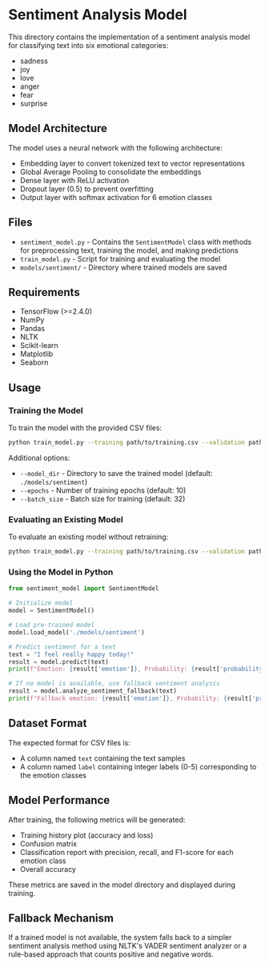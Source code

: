 # Sentiment Analysis Model

This directory contains the implementation of a sentiment analysis model for classifying text into six emotional categories:
- sadness
- joy
- love
- anger
- fear
- surprise

## Model Architecture

The model uses a neural network with the following architecture:
- Embedding layer to convert tokenized text to vector representations
- Global Average Pooling to consolidate the embeddings
- Dense layer with ReLU activation
- Dropout layer (0.5) to prevent overfitting
- Output layer with softmax activation for 6 emotion classes

## Files

- `sentiment_model.py` - Contains the `SentimentModel` class with methods for preprocessing text, training the model, and making predictions
- `train_model.py` - Script for training and evaluating the model
- `models/sentiment/` - Directory where trained models are saved

## Requirements

- TensorFlow (>=2.4.0)
- NumPy
- Pandas
- NLTK
- Scikit-learn
- Matplotlib
- Seaborn

## Usage

### Training the Model

To train the model with the provided CSV files:

```bash
python train_model.py --training path/to/training.csv --validation path/to/validation.csv --test path/to/test.csv
```

Additional options:
- `--model_dir` - Directory to save the trained model (default: `./models/sentiment`)
- `--epochs` - Number of training epochs (default: 10)
- `--batch_size` - Batch size for training (default: 32)

### Evaluating an Existing Model

To evaluate an existing model without retraining:

```bash
python train_model.py --training path/to/training.csv --validation path/to/validation.csv --test path/to/test.csv --evaluate_only
```

### Using the Model in Python

```python
from sentiment_model import SentimentModel

# Initialize model
model = SentimentModel()

# Load pre-trained model
model.load_model('./models/sentiment')

# Predict sentiment for a text
text = "I feel really happy today!"
result = model.predict(text)
print(f"Emotion: {result['emotion']}, Probability: {result['probability']:.2f}")

# If no model is available, use fallback sentiment analysis
result = model.analyze_sentiment_fallback(text)
print(f"Fallback emotion: {result['emotion']}, Probability: {result['probability']:.2f}")
```

## Dataset Format

The expected format for CSV files is:
- A column named `text` containing the text samples
- A column named `label` containing integer labels (0-5) corresponding to the emotion classes

## Model Performance

After training, the following metrics will be generated:
- Training history plot (accuracy and loss)
- Confusion matrix
- Classification report with precision, recall, and F1-score for each emotion class
- Overall accuracy

These metrics are saved in the model directory and displayed during training.

## Fallback Mechanism

If a trained model is not available, the system falls back to a simpler sentiment analysis method using NLTK's VADER sentiment analyzer or a rule-based approach that counts positive and negative words. 